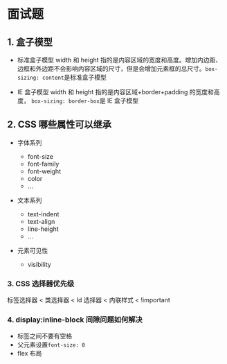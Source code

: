 # 面试题

## 1. 盒子模型

- 标准盒子模型
  width 和 height 指的是内容区域的宽度和高度。增加内边距、边框和外边距不会影响内容区域的尺寸，但是会增加元素框的总尺寸。`box-sizing: content`是标准盒子模型

- IE 盒子模型
  width 和 height 指的是内容区域+border+padding 的宽度和高度， `box-sizing: border-box`是 IE 盒子模型

## 2. CSS 哪些属性可以继承

- 字体系列
  - font-size
  - font-family
  - font-weight
  - color
  - ...
- 文本系列

  - text-indent
  - text-align
  - line-height
  - ...

- 元素可见性
  - visibility

### 3. CSS 选择器优先级

标签选择器 < 类选择器 < Id 选择器 < 内联样式 < !important

### 4. display:inline-block 间隙问题如何解决

- 标签之间不要有空格
- 父元素设置`font-size: 0`
- flex 布局
